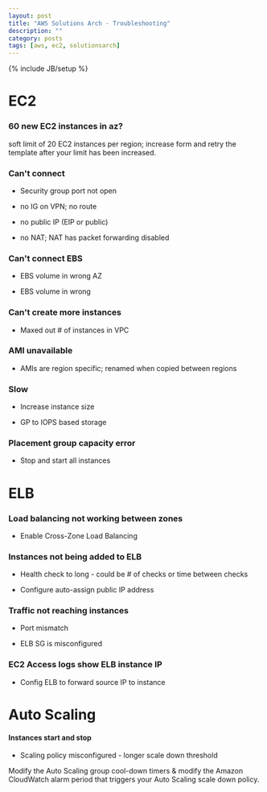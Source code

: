 ```yaml
---
layout: post
title: "AWS Solutions Arch - Troubleshooting"
description: ""
category: posts 
tags: [aws, ec2, solutionsarch]
---
```

{% include JB/setup %}

# EC2

### 60 new EC2 instances in az? 
soft limit of 20 EC2 instances per region; increase form and retry the template after your limit has been increased.



### Can't connect

* Security group port not open

* no IG on VPN; no route

* no public IP (EIP or public)

* no NAT; NAT has packet forwarding disabled

### Can't connect EBS

* EBS volume in wrong AZ

* EBS volume in wrong 

### Can't create more instances

* Maxed out # of instances in VPC

### AMI unavailable

* AMIs are region specific; renamed when copied between regions

### Slow
* Increase instance size

* GP to IOPS based storage

### Placement group capacity error

* Stop and start all instances

# ELB

### Load balancing not working between zones

* Enable Cross-Zone Load Balancing

### Instances not being added to ELB

* Health check to long - could be # of checks or time between checks

* Configure auto-assign public IP address

### Traffic not reaching instances

* Port mismatch 

* ELB SG is misconfigured

### EC2 Access logs show ELB instance IP

* Config ELB to forward source IP to instance

# Auto Scaling

#### Instances start and stop

* Scaling policy misconfigured - longer scale down threshold

Modify the Auto Scaling group cool-down timers & modify the Amazon CloudWatch alarm period that triggers your Auto Scaling scale down policy.
